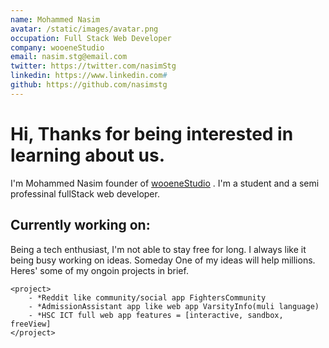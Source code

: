 ```yaml
---
name: Mohammed Nasim
avatar: /static/images/avatar.png
occupation: Full Stack Web Developer
company: wooeneStudio
email: nasim.stg@email.com
twitter: https://twitter.com/nasimStg
linkedin: https://www.linkedin.com#
github: https://github.com/nasimstg
---
```


# Hi, Thanks for being interested in learning about us.

I'm Mohammed Nasim founder of [wooeneStudio](https://wooenestudio.github.io/) . I'm a student and a semi professinal fullStack web developer. 

## Currently working on:
Being a tech enthusiast, I'm not able to stay free for long. I always like it being busy working on ideas. Someday One of my ideas will help millions.
Heres' some of my ongoin projects in brief.
```
<project>
    - *Reddit like community/social app FightersCommunity 
    - *AdmissionAssistant app like web app VarsityInfo(muli language)
    - *HSC ICT full web app features = [interactive, sandbox, freeView]
</project>
```